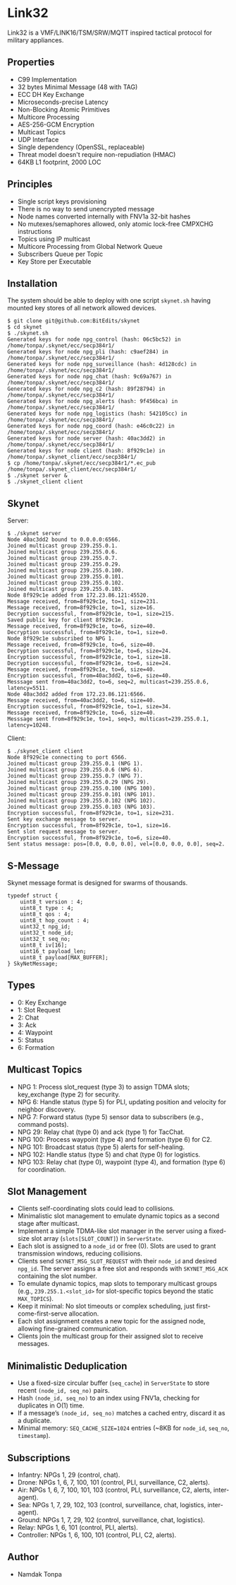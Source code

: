 Link32
======

Link32 is a VMF/LINK16/TSM/SRW/MQTT inspired tactical protocol for military appliances.

Properties
----------

* C99 Implementation
* 32 bytes Minimal Message (48 with TAG)
* ECC DH Key Exchange
* Microseconds-precise Latency
* Non-Blocking Atomic Primitives
* Multicore Processing
* AES-256-GCM Encryption
* Multicast Topics
* UDP Interface
* Single dependency (OpenSSL, replaceable)
* Threat model doesn't require non-repudiation (HMAC)
* 64KB L1 footprint, 2000 LOC

Principles
----------

* Single script keys provisioning
* There is no way to send unencrypted message
* Node names converted internally with FNV1a 32-bit hashes
* No mutexes/semaphores allowed, only atomic lock-free CMPXCHG instructions
* Topics using IP multicast
* Multicore Processing from Global Network Queue
* Subscribers Queue per Topic
* Key Store per Executable

Installation
------------

The system should be able to deploy with one script `skynet.sh` having mounted key stores of all network allowed devices.

```
$ git clone git@github.com:BitEdits/skynet
$ cd skynet
$ ./skynet.sh
Generated keys for node npg_control (hash: 06c5bc52) in /home/tonpa/.skynet/ecc/secp384r1/
Generated keys for node npg_pli (hash: c9aef284) in /home/tonpa/.skynet/ecc/secp384r1/
Generated keys for node npg_surveillance (hash: 4d128cdc) in /home/tonpa/.skynet/ecc/secp384r1/
Generated keys for node npg_chat (hash: 9c69a767) in /home/tonpa/.skynet/ecc/secp384r1/
Generated keys for node npg_c2 (hash: 89f28794) in /home/tonpa/.skynet/ecc/secp384r1/
Generated keys for node npg_alerts (hash: 9f456bca) in /home/tonpa/.skynet/ecc/secp384r1/
Generated keys for node npg_logistics (hash: 542105cc) in /home/tonpa/.skynet/ecc/secp384r1/
Generated keys for node npg_coord (hash: e46c0c22) in /home/tonpa/.skynet/ecc/secp384r1/
Generated keys for node server (hash: 40ac3dd2) in /home/tonpa/.skynet/ecc/secp384r1/
Generated keys for node client (hash: 8f929c1e) in /home/tonpa/.skynet_client/ecc/secp384r1/
$ cp /home/tonpa/.skynet/ecc/secp384r1/*.ec_pub /home/tonpa/.skynet_client/ecc/secp384r1/
$ ./skynet server &
$ ./skynet_client client
```

Skynet
------

Server:

```
$ ./skynet server
Node 40ac3dd2 bound to 0.0.0.0:6566.
Joined multicast group 239.255.0.1.
Joined multicast group 239.255.0.6.
Joined multicast group 239.255.0.7.
Joined multicast group 239.255.0.29.
Joined multicast group 239.255.0.100.
Joined multicast group 239.255.0.101.
Joined multicast group 239.255.0.102.
Joined multicast group 239.255.0.103.
Node 8f929c1e added from 172.23.86.121:45520.
Message received, from=8f929c1e, to=1, size=231.
Message received, from=8f929c1e, to=1, size=16.
Decryption successful, from=8f929c1e, to=1, size=215.
Saved public key for client 8f929c1e.
Message received, from=8f929c1e, to=6, size=40.
Decryption successful, from=8f929c1e, to=1, size=0.
Node 8f929c1e subscribed to NPG 1.
Message received, from=8f929c1e, to=6, size=40.
Decryption successful, from=8f929c1e, to=6, size=24.
Encryption successful, from=8f929c1e, to=1, size=18.
Decryption successful, from=8f929c1e, to=6, size=24.
Message received, from=8f929c1e, to=6, size=40.
Encryption successful, from=40ac3dd2, to=6, size=40.
Messsage sent from=40ac3dd2, to=6, seq=2, multicast=239.255.0.6, latency=5511.
Node 40ac3dd2 added from 172.23.86.121:6566.
Message received, from=40ac3dd2, to=6, size=40.
Encryption successful, from=8f929c1e, to=1, size=34.
Message received, from=8f929c1e, to=6, size=40.
Messsage sent from=8f929c1e, to=1, seq=3, multicast=239.255.0.1, latency=10248.
```

Client:

```
$ ./skynet_client client
Node 8f929c1e connecting to port 6566.
Joined multicast group 239.255.0.1 (NPG 1).
Joined multicast group 239.255.0.6 (NPG 6).
Joined multicast group 239.255.0.7 (NPG 7).
Joined multicast group 239.255.0.29 (NPG 29).
Joined multicast group 239.255.0.100 (NPG 100).
Joined multicast group 239.255.0.101 (NPG 101).
Joined multicast group 239.255.0.102 (NPG 102).
Joined multicast group 239.255.0.103 (NPG 103).
Encryption successful, from=8f929c1e, to=1, size=231.
Sent key exchange message to server.
Encryption successful, from=8f929c1e, to=1, size=16.
Sent slot request message to server.
Encryption successful, from=8f929c1e, to=6, size=40.
Sent status message: pos=[0.0, 0.0, 0.0], vel=[0.0, 0.0, 0.0], seq=2.
```

S-Message
---------

Skynet message format is designed for swarms of thousands.

```
typedef struct {
    uint8_t version : 4;
    uint8_t type : 4;
    uint8_t qos : 4;
    uint8_t hop_count : 4;
    uint32_t npg_id;
    uint32_t node_id;
    uint32_t seq_no;
    uint8_t iv[16];
    uint16_t payload_len;
    uint8_t payload[MAX_BUFFER];
} SkyNetMessage;
```

Types
-----

* 0: Key Exchange
* 1: Slot Request
* 2: Chat
* 3: Ack
* 4: Waypoint
* 5: Status
* 6: Formation

Multicast Topics
----------------

* NPG 1: Process slot_request (type 3) to assign TDMA slots; key_exchange (type 2) for security.
* NPG 6: Handle status (type 5) for PLI, updating position and velocity for neighbor discovery.
* NPG 7: Forward status (type 5) sensor data to subscribers (e.g., command posts).
* NPG 29: Relay chat (type 0) and ack (type 1) for TacChat.
* NPG 100: Process waypoint (type 4) and formation (type 6) for C2.
* NPG 101: Broadcast status (type 5) alerts for self-healing.
* NPG 102: Handle status (type 5) and chat (type 0) for logistics.
* NPG 103: Relay chat (type 0), waypoint (type 4), and formation (type 6) for coordination.

Slot Management
---------------

* Clients self-coordinating slots could lead to collisions. 
* Minimalistic slot management to emulate dynamic topics as a second stage after multicast.
* Implement a simple TDMA-like slot manager in the server using a fixed-size slot array (`slots[SLOT_COUNT]`) in `ServerState`.
* Each slot is assigned to a `node_id` or free (0). Slots are used to grant transmission windows, reducing collisions.
* Clients send `SKYNET_MSG_SLOT_REQUEST` with their `node_id` and desired `npg_id`. The server assigns a free slot and responds with `SKYNET_MSG_ACK` containing the slot number.
* To emulate dynamic topics, map slots to temporary multicast groups (e.g., `239.255.1.<slot_id>` for slot-specific topics beyond the static `MAX_TOPICS`).
* Keep it minimal: No slot timeouts or complex scheduling, just first-come-first-serve allocation.
* Each slot assignment creates a new topic for the assigned node, allowing fine-grained communication.
* Clients join the multicast group for their assigned slot to receive messages.

Minimalistic Deduplication
--------------------------

* Use a fixed-size circular buffer (`seq_cache`) in `ServerState` to store recent `(node_id, seq_no)` pairs.
* Hash `(node_id, seq_no)` to an index using FNV1a, checking for duplicates in O(1) time.
* If a message’s `(node_id, seq_no)` matches a cached entry, discard it as a duplicate.
* Minimal memory: `SEQ_CACHE_SIZE=1024` entries (~8KB for `node_id`, `seq_no`, `timestamp`).

Subscriptions
-------------

* Infantry: NPGs 1, 29 (control, chat).
* Drone: NPGs 1, 6, 7, 100, 101 (control, PLI, surveillance, C2, alerts).
* Air: NPGs 1, 6, 7, 100, 101, 103 (control, PLI, surveillance, C2, alerts, inter-agent).
* Sea: NPGs 1, 7, 29, 102, 103 (control, surveillance, chat, logistics, inter-agent).
* Ground: NPGs 1, 7, 29, 102 (control, surveillance, chat, logistics).
* Relay: NPGs 1, 6, 101 (control, PLI, alerts).
* Controller: NPGs 1, 6, 100, 101 (control, PLI, C2, alerts).

Author
------

* Namdak Tonpa
